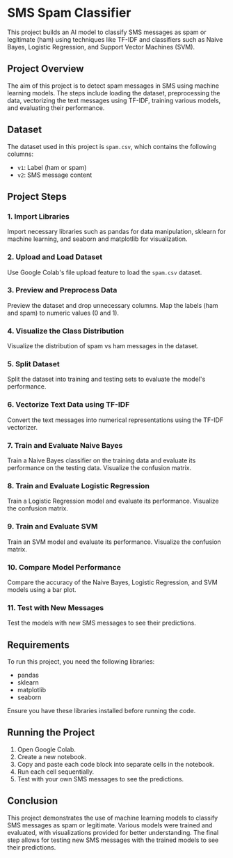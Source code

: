 # SMS Spam Classifier

This project builds an AI model to classify SMS messages as spam or legitimate (ham) using techniques like TF-IDF and classifiers such as Naive Bayes, Logistic Regression, and Support Vector Machines (SVM).

## Project Overview

The aim of this project is to detect spam messages in SMS using machine learning models. The steps include loading the dataset, preprocessing the data, vectorizing the text messages using TF-IDF, training various models, and evaluating their performance.

## Dataset

The dataset used in this project is `spam.csv`, which contains the following columns:
- `v1`: Label (ham or spam)
- `v2`: SMS message content

## Project Steps

### 1. Import Libraries

Import necessary libraries such as pandas for data manipulation, sklearn for machine learning, and seaborn and matplotlib for visualization.

### 2. Upload and Load Dataset

Use Google Colab's file upload feature to load the `spam.csv` dataset.

### 3. Preview and Preprocess Data

Preview the dataset and drop unnecessary columns. Map the labels (ham and spam) to numeric values (0 and 1).

### 4. Visualize the Class Distribution

Visualize the distribution of spam vs ham messages in the dataset.

### 5. Split Dataset

Split the dataset into training and testing sets to evaluate the model's performance.

### 6. Vectorize Text Data using TF-IDF

Convert the text messages into numerical representations using the TF-IDF vectorizer.

### 7. Train and Evaluate Naive Bayes

Train a Naive Bayes classifier on the training data and evaluate its performance on the testing data. Visualize the confusion matrix.

### 8. Train and Evaluate Logistic Regression

Train a Logistic Regression model and evaluate its performance. Visualize the confusion matrix.

### 9. Train and Evaluate SVM

Train an SVM model and evaluate its performance. Visualize the confusion matrix.

### 10. Compare Model Performance

Compare the accuracy of the Naive Bayes, Logistic Regression, and SVM models using a bar plot.

### 11. Test with New Messages

Test the models with new SMS messages to see their predictions.

## Requirements

To run this project, you need the following libraries:
- pandas
- sklearn
- matplotlib
- seaborn

Ensure you have these libraries installed before running the code.

## Running the Project

1. Open Google Colab.
2. Create a new notebook.
3. Copy and paste each code block into separate cells in the notebook.
4. Run each cell sequentially.
5. Test with your own SMS messages to see the predictions.

## Conclusion

This project demonstrates the use of machine learning models to classify SMS messages as spam or legitimate. Various models were trained and evaluated, with visualizations provided for better understanding. The final step allows for testing new SMS messages with the trained models to see their predictions.

